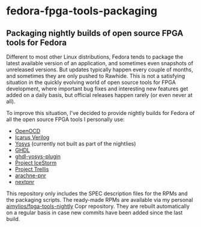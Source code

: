 # fedora-fpga-tools-packaging

## Packaging nightly builds of open source FPGA tools for Fedora

Different to most other Linux distributions, Fedora tends to package the latest available version of an application, and sometimes even snapshots of unreleased versions. But updates typically happen every couple of months, and sometimes they are only pushed to Rawhide. This is not a satisfying situation in the quickly evolving world of open source tools for FPGA development, where important bug fixes and interesting new features get added on a daily basis, but official releases happen rarely (or even never at all).

To improve this situation, I've decided to provide nightly builds for Fedora of all the open source FPGA tools I personally use:
* [OpenOCD](http://openocd.org/)
* [Icarus Verilog](http://iverilog.icarus.com/)
* [Yosys](https://yosyshq.net/yosys/) (currently not built as part of the nightlies)
* [GHDL](http://ghdl.free.fr/)
* [ghdl-yosys-plugin](https://github.com/ghdl/ghdl-yosys-plugin)
* [Project IceStorm](http://www.clifford.at/icestorm/)
* [Project Trellis](https://github.com/SymbiFlow/prjtrellis)
* [arachne-pnr](https://github.com/YosysHQ/arachne-pnr)
* [nextpnr](https://github.com/YosysHQ/nextpnr)

This repository only includes the SPEC description files for the RPMs and the packaging scripts. The ready-made RPMs are available via my personal [aimylios/fpga-tools-nightly](https://copr.fedorainfracloud.org/coprs/aimylios/fpga-tools-nightly/) Copr repository. They are rebuilt automatically on a regular basis in case new commits have been added since the last build.
